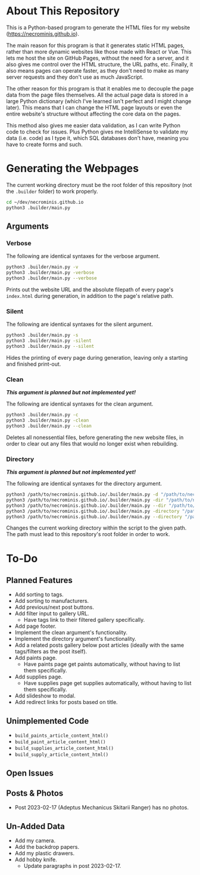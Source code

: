 # About This Repository

This is a Python-based program to generate the HTML files for my website (https://necrominis.github.io).

The main reason for this program is that it generates static HTML pages, rather than more dynamic websites like those made with React or Vue. This lets me host the site on GitHub Pages, without the need for a server, and it also gives me control over the HTML structure, the URL paths, etc. Finally, it also means pages can operate faster, as they don't need to make as many server requests and they don't use as much JavaScript.

The other reason for this program is that it enables me to decouple the page data from the page files themselves. All the actual page data is stored in a large Python dictionary (which I've learned isn't perfect and I might change later). This means that I can change the HTML page layouts or even the entire website's structure without affecting the core data on the pages.

This method also gives me easier data validation, as I can write Python code to check for issues. Plus Python gives me IntelliSense to validate my data (i.e. code) as I type it, which SQL databases don't have, meaning you have to create forms and such.

# Generating the Webpages

The current working directory must be the root folder of this repository (not the `.builder` folder) to work properly.

```bash
cd ~/dev/necrominis.github.io
python3 .builder/main.py
```

## Arguments

### Verbose

The following are identical syntaxes for the verbose argument.

```bash
python3 .builder/main.py -v
python3 .builder/main.py -verbose
python3 .builder/main.py --verbose
```

Prints out the website URL and the absolute filepath of every page's `index.html` during generation, in addition to the page's relative path.

### Silent

The following are identical syntaxes for the silent argument.

```bash
python3 .builder/main.py -s
python3 .builder/main.py -silent
python3 .builder/main.py --silent
```

Hides the printing of every page during generation, leaving only a starting and finished print-out.

### Clean

**_This argument is planned but not implemented yet!_**

The following are identical syntaxes for the clean argument.

```bash
python3 .builder/main.py -c
python3 .builder/main.py -clean
python3 .builder/main.py --clean
```

Deletes all nonessential files, before generating the new website files, in order to clear out any files that would no longer exist when rebuilding.

### Directory

**_This argument is planned but not implemented yet!_**

The following are identical syntaxes for the directory argument.

```bash
python3 /path/to/necrominis.github.io/.builder/main.py -d "/path/to/necrominis.github.io/"
python3 /path/to/necrominis.github.io/.builder/main.py -dir "/path/to/necrominis.github.io/"
python3 /path/to/necrominis.github.io/.builder/main.py --dir "/path/to/necrominis.github.io/"
python3 /path/to/necrominis.github.io/.builder/main.py -directory "/path/to/necrominis.github.io/"
python3 /path/to/necrominis.github.io/.builder/main.py --directory "/path/to/necrominis.github.io/"
```

Changes the current working directory within the script to the given path. The path must lead to this repository's root folder in order to work.

# To-Do

## Planned Features

* Add sorting to tags.
* Add sorting to manufacturers.
* Add previous/next post buttons.
* Add filter input to gallery URL.
	* Have tags link to their filtered gallery specifically.
* Add page footer.
* Implement the clean argument's functionality.
* Implement the directory argument's functionality.
* Add a related posts gallery below post articles (ideally with the same tags/filters as the post itself).
* Add paints page.
	* Have paints page get paints automatically, without having to list them specifically.
* Add supplies page.
	* Have supplies page get supplies automatically, without having to list them specifically.
* Add slideshow to modal.
* Add redirect links for posts based on title.

## Unimplemented Code

* `build_paints_article_content_html()`
* `build_paint_article_content_html()`
* `build_supplies_article_content_html()`
* `build_supply_article_content_html()`

## Open Issues

## Posts & Photos

* Post 2023-02-17 (Adeptus Mechanicus Skitarii Ranger) has no photos.

## Un-Added Data

* Add my camera.
* Add the backdrop papers.
* Add my plastic drawers.
* Add hobby knife.
	* Update paragraphs in post 2023-02-17.